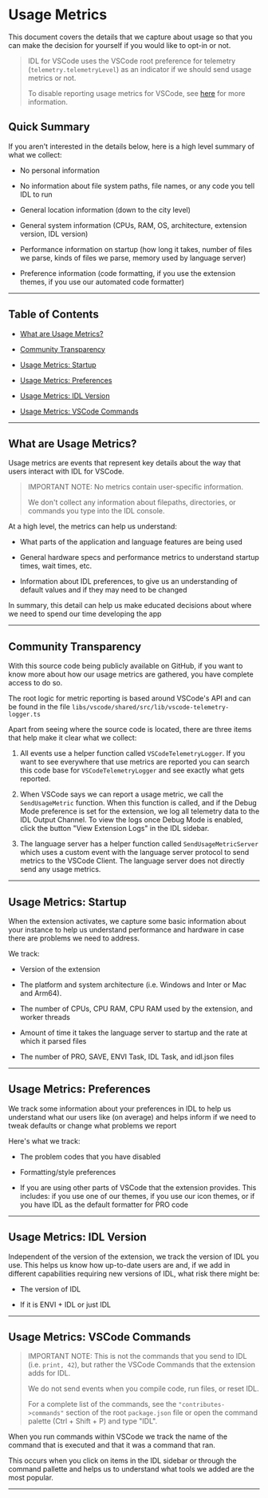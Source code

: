 # Usage Metrics

This document covers the details that we capture about usage so that you can make the decision for yourself if you would like to opt-in or not.

> IDL for VSCode uses the VSCode root preference for telemetry (`telemetry.telemetryLevel`) as an indicator if we should send usage metrics or not.
>
> To disable reporting usage metrics for VSCode, see [here](https://code.visualstudio.com/docs/getstarted/telemetry#_disable-telemetry-reporting) for more information.

## Quick Summary

If you aren't interested in the details below, here is a high level summary of what we collect:

- No personal information

- No information about file system paths, file names, or any code you tell IDL to run

- General location information (down to the city level)

- General system information (CPUs, RAM, OS, architecture, extension version, IDL version)

- Performance information on startup (how long it takes, number of files we parse, kinds of files we parse, memory used by language server)

- Preference information (code formatting, if you use the extension themes, if you use our automated code formatter)

---

## Table of Contents

- [What are Usage Metrics?](#what-are-usage-metrics)

- [Community Transparency](#community-transparency)

- [Usage Metrics: Startup](#usage-metrics-startup)

- [Usage Metrics: Preferences](#usage-metrics-preferences)

- [Usage Metrics: IDL Version](#usage-metrics-idl-version)

- [Usage Metrics: VSCode Commands](#usage-metrics-vscode-commands)

---

## What are Usage Metrics?

Usage metrics are events that represent key details about the way that users interact with IDL for VSCode.

> IMPORTANT NOTE: No metrics contain user-specific information.
>
> We don't collect any information about filepaths, directories, or commands you type into the IDL console.

At a high level, the metrics can help us understand:

- What parts of the application and language features are being used

- General hardware specs and performance metrics to understand startup times, wait times, etc.

- Information about IDL preferences, to give us an understanding of default values and if they may need to be changed

In summary, this detail can help us make educated decisions about where we need to spend our time developing the app

---

## Community Transparency

With this source code being publicly available on GitHub, if you want to know more about how our usage metrics are gathered, you have complete access to do so.

The root logic for metric reporting is based around VSCode's API and can be found in the file `libs/vscode/shared/src/lib/vscode-telemetry-logger.ts`

Apart from seeing where the source code is located, there are three items that help make it clear what we collect:

1. All events use a helper function called `VSCodeTelemetryLogger`. If you want to see everywhere that use metrics are reported you can search this code base for `VSCodeTelemetryLogger` and see exactly what gets reported.

2. When VSCode says we can report a usage metric, we call the `SendUsageMetric` function. When this function is called, and if the Debug Mode preference is set for the extension, we log all telemetry data to the IDL Output Channel. To view the logs once Debug Mode is enabled, click the button "View Extension Logs" in the IDL sidebar.

3. The language server has a helper function called `SendUsageMetricServer` which uses a custom event with the language server protocol to send metrics to the VSCode Client. The language server does not directly send any usage metrics.

---

## Usage Metrics: Startup

When the extension activates, we capture some basic information about your instance to help us understand performance and hardware in case there are problems we need to address.

We track:

- Version of the extension

- The platform and system architecture (i.e. Windows and Inter or Mac and Arm64).

- The number of CPUs, CPU RAM, CPU RAM used by the extension, and worker threads

- Amount of time it takes the language server to startup and the rate at which it parsed files

- The number of PRO, SAVE, ENVI Task, IDL Task, and idl.json files

---

## Usage Metrics: Preferences

We track some information about your preferences in IDL to help us understand what our users like (on average) and helps inform if we need to tweak defaults or change what problems we report

Here's what we track:

- The problem codes that you have disabled

- Formatting/style preferences

- If you are using other parts of VSCode that the extension provides. This includes: if you use one of our themes, if you use our icon themes, or if you have IDL as the default formatter for PRO code

---

## Usage Metrics: IDL Version

Independent of the version of the extension, we track the version of IDL you use. This helps us know how up-to-date users are and, if we add in different capabilities requiring new versions of IDL, what risk there might be:

- The version of IDL

- If it is ENVI + IDL or just IDL

---

## Usage Metrics: VSCode Commands

> IMPORTANT NOTE: This is not the commands that you send to IDL (i.e. `print, 42`), but rather the VSCode Commands that the extension adds for IDL.
>
> We do not send events when you compile code, run files, or reset IDL.
>
> For a complete list of the commands, see the `"contributes->commands"` section of the root `package.json` file or open the command palette (Ctrl + Shift + P) and type "IDL".

When you run commands within VSCode we track the name of the command that is executed and that it was a command that ran.

This occurs when you click on items in the IDL sidebar or through the command pallette and helps us to understand what tools we added are the most popular.

---
